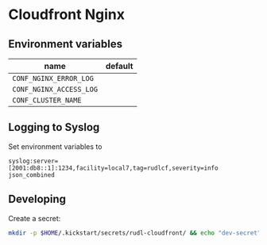 # Cloudfront Nginx


## Environment variables


| name | default |
|------|---------|
| `CONF_NGINX_ERROR_LOG` | |
| `CONF_NGINX_ACCESS_LOG` | |
| `CONF_CLUSTER_NAME` | |


## Logging to Syslog

Set environment variables to

```
syslog:server=[2001:db8::1]:1234,facility=local7,tag=rudlcf,severity=info json_combined
```

## Developing

Create a secret:

```bash
mkdir -p $HOME/.kickstart/secrets/rudl-cloudfront/ && echo "dev-secret" > $HOME/.kickstart/secrets/rudl-cloudfront/rudl_cf_secret
```
